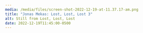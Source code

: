 ```yaml
---
media: /media/files/screen-shot-2022-12-19-at-11.37.17-am.png
title: "Jonas Mekas: Lost, Lost, Lost 3"
alt: Still from Lost, Lost, Lost
date: 2022-12-19T11:45:00-0500
---
```

